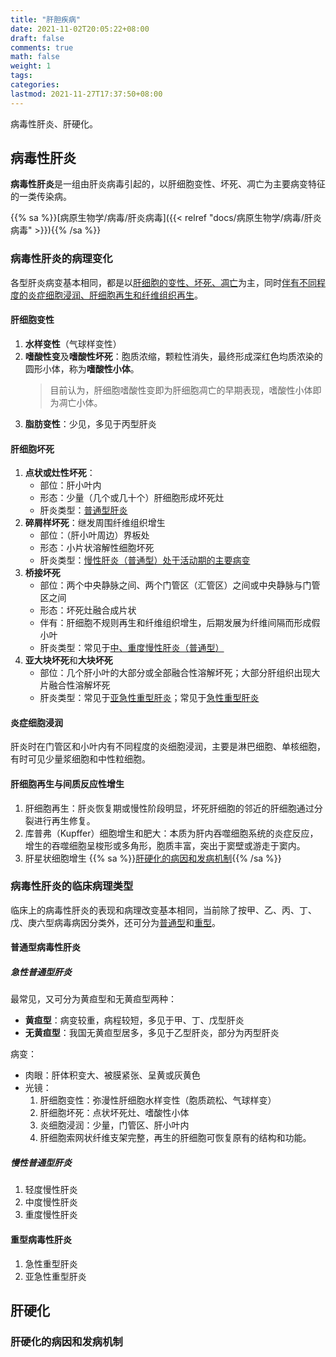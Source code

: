 ```yaml
---
title: "肝胆疾病"
date: 2021-11-02T20:05:22+08:00
draft: false
comments: true
math: false
weight: 1
tags:
categories:
lastmod: 2021-11-27T17:37:50+08:00
---
```


病毒性肝炎、肝硬化。

<!--more-->

## 病毒性肝炎

**病毒性肝炎**是一组由肝炎病毒引起的，以肝细胞变性、坏死、凋亡为主要病变特征的一类传染病。

{{% sa %}}[病原生物学/病毒/肝炎病毒]({{< relref "docs/病原生物学/病毒/肝炎病毒" >}}){{% /sa %}}

### 病毒性肝炎的病理变化

各型肝炎病变基本相同，都是以<ins>肝细胞的[变性](#肝细胞变性)、[坏死](#肝细胞坏死)、[凋亡](#肝细胞凋亡)</ins>为主，同时<ins>伴有不同程度的炎症细胞浸润、肝细胞再生和纤维组织再生</ins>。

#### 肝细胞变性

1. **水样变性**（气球样变性）
2. **嗜酸性变**及**嗜酸性坏死**：胞质浓缩，颗粒性消失，最终形成深红色均质浓染的圆形小体，称为**嗜酸性小体**。
    > 目前认为，肝细胞嗜酸性变即为肝细胞凋亡的早期表现，嗜酸性小体即为凋亡小体。
3. **脂肪变性**：少见，多见于丙型肝炎

#### 肝细胞坏死

1. **点状或灶性坏死**：
    - 部位：肝小叶内
    - 形态：少量（几个或几十个）肝细胞形成坏死灶
    <!-- - 伴有：炎细胞浸润{{% hdt "当然有了，还是说就算这么少的细胞坏死也会有？" %}} -->
    - 肝炎类型：[普通型肝炎](#普通型病毒性肝炎)
2. **碎屑样坏死**：继发周围纤维组织增生
    - 部位：（肝小叶周边）界板处
    - 形态：小片状溶解性细胞坏死
    - 肝炎类型：<ins>[慢性肝炎（普通型）](#普通型病毒性肝炎)处于活动期的主要病变</ins>
3. **桥接坏死**
    - 部位：两个中央静脉之间、两个门管区（汇管区）之间或中央静脉与门管区之间
    - 形态：坏死灶融合成片状
    - 伴有：肝细胞不规则再生和纤维组织增生，后期发展为纤维间隔而形成假小叶
    - 肝炎类型：常见于[中、重度慢性肝炎（普通型）](#普通型病毒性肝炎)
4. **亚大块坏死**和**大块坏死**
    - 部位：几个肝小叶的大部分或全部融合性溶解坏死；大部分肝组织出现大片融合性溶解坏死
    - 肝炎类型：常见于[亚急性重型肝炎](#重型病毒性肝炎)；常见于[急性重型肝炎](#重型病毒性肝炎)

#### 炎症细胞浸润

肝炎时在门管区和小叶内有不同程度的炎细胞浸润，主要是淋巴细胞、单核细胞，有时可见少量浆细胞和中性粒细胞。

#### 肝细胞再生与间质反应性增生

1. 肝细胞再生：肝炎恢复期或慢性阶段明显，坏死肝细胞的邻近的肝细胞通过分裂进行再生修复。
2. 库普弗（Kupffer）细胞增生和肥大：本质为肝内吞噬细胞系统的炎症反应，增生的吞噬细胞呈梭形或多角形，胞质丰富，突出于窦壁或游走于窦内。
3. 肝星状细胞增生 {{% sa %}}[肝硬化的病因和发病机制](#肝硬化的病因和发病机制){{% /sa %}}

### 病毒性肝炎的临床病理类型

临床上的病毒性肝炎的表现和病理改变基本相同，当前除了按甲、乙、丙、丁、戊、庚六型病毒病因分类外，还可分为[普通型](#普通型病毒性肝炎)和[重型](#重型病毒性肝炎)。

#### 普通型病毒性肝炎

##### 急性普通型肝炎

最常见，又可分为黄疸型和无黄疸型两种：
- **黄疸型**：病变较重，病程较短，多见于甲、丁、戊型肝炎
- **无黄疸型**：我国无黄疸型居多，多见于乙型肝炎，部分为丙型肝炎

病变：
- 肉眼：肝体积变大、被膜紧张、呈黄或灰黄色
- 光镜：
    1. 肝细胞变性：弥漫性肝细胞水样变性（胞质疏松、气球样变）
    2. 肝细胞坏死：点状坏死灶、嗜酸性小体
    3. 炎细胞浸润：少量，门管区、肝小叶内
    4. 肝细胞索网状纤维支架完整，再生的肝细胞可恢复原有的结构和功能。



##### 慢性普通型肝炎

1. 轻度慢性肝炎
2. 中度慢性肝炎
3. 重度慢性肝炎

#### 重型病毒性肝炎

1. 急性重型肝炎
2. 亚急性重型肝炎

## 肝硬化

### 肝硬化的病因和发病机制


